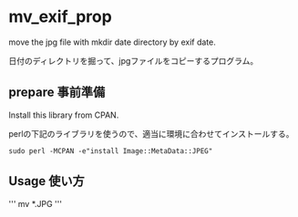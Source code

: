 # mv_exif_prop

move the jpg file with mkdir date directory by exif date.

日付のディレクトリを掘って、jpgファイルをコピーするプログラム。

## prepare 事前準備

Install this library from CPAN.

perlの下記のライブラリを使うので、適当に環境に合わせてインストールする。


```
sudo perl -MCPAN -e"install Image::MetaData::JPEG"
```


## Usage 使い方


'''
mv *.JPG
'''

